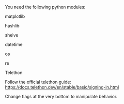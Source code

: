 You need the following python modules:

matplotlib

hashlib

shelve

datetime

os

re

Telethon

Follow the official telethon guide:
https://docs.telethon.dev/en/stable/basic/signing-in.html

Change flags at the very bottom to manipulate behavior.
